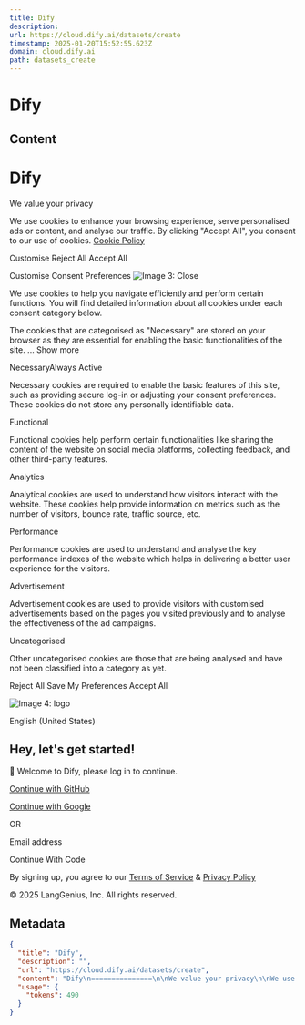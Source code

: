 ```yaml
---
title: Dify
description: 
url: https://cloud.dify.ai/datasets/create
timestamp: 2025-01-20T15:52:55.623Z
domain: cloud.dify.ai
path: datasets_create
---
```


# Dify



## Content

Dify
===============

We value your privacy

We use cookies to enhance your browsing experience, serve personalised ads or content, and analyse our traffic. By clicking "Accept All", you consent to our use of cookies. [Cookie Policy](http://dify.ai/cookie-policy)

Customise Reject All Accept All

Customise Consent Preferences ![Image 3: Close](https://cdn-cookieyes.com/assets/images/close.svg)

We use cookies to help you navigate efficiently and perform certain functions. You will find detailed information about all cookies under each consent category below.

The cookies that are categorised as "Necessary" are stored on your browser as they are essential for enabling the basic functionalities of the site. ... Show more

NecessaryAlways Active

Necessary cookies are required to enable the basic features of this site, such as providing secure log-in or adjusting your consent preferences. These cookies do not store any personally identifiable data.

Functional

Functional cookies help perform certain functionalities like sharing the content of the website on social media platforms, collecting feedback, and other third-party features.

Analytics

Analytical cookies are used to understand how visitors interact with the website. These cookies help provide information on metrics such as the number of visitors, bounce rate, traffic source, etc.

Performance

Performance cookies are used to understand and analyse the key performance indexes of the website which helps in delivering a better user experience for the visitors.

Advertisement

Advertisement cookies are used to provide visitors with customised advertisements based on the pages you visited previously and to analyse the effectiveness of the ad campaigns.

Uncategorised

Other uncategorised cookies are those that are being analysed and have not been classified into a category as yet.

Reject All Save My Preferences Accept All

 

![Image 4: logo](https://cloud.dify.ai/logo/logo-site.png)

English (United States)

Hey, let's get started!
-----------------------

👋 Welcome to Dify, please log in to continue.

[Continue with GitHub](https://cloud.dify.ai/console/api/oauth/login/github)

[Continue with Google](https://cloud.dify.ai/console/api/oauth/login/google)

OR

Email address

Continue With Code

By signing up, you agree to our [Terms of Service](https://dify.ai/terms) & [Privacy Policy](https://dify.ai/privacy)

© 2025 LangGenius, Inc. All rights reserved.

## Metadata

```json
{
  "title": "Dify",
  "description": "",
  "url": "https://cloud.dify.ai/datasets/create",
  "content": "Dify\n===============\n\nWe value your privacy\n\nWe use cookies to enhance your browsing experience, serve personalised ads or content, and analyse our traffic. By clicking \"Accept All\", you consent to our use of cookies. [Cookie Policy](http://dify.ai/cookie-policy)\n\nCustomise Reject All Accept All\n\nCustomise Consent Preferences ![Image 3: Close](https://cdn-cookieyes.com/assets/images/close.svg)\n\nWe use cookies to help you navigate efficiently and perform certain functions. You will find detailed information about all cookies under each consent category below.\n\nThe cookies that are categorised as \"Necessary\" are stored on your browser as they are essential for enabling the basic functionalities of the site. ... Show more\n\nNecessaryAlways Active\n\nNecessary cookies are required to enable the basic features of this site, such as providing secure log-in or adjusting your consent preferences. These cookies do not store any personally identifiable data.\n\nFunctional\n\nFunctional cookies help perform certain functionalities like sharing the content of the website on social media platforms, collecting feedback, and other third-party features.\n\nAnalytics\n\nAnalytical cookies are used to understand how visitors interact with the website. These cookies help provide information on metrics such as the number of visitors, bounce rate, traffic source, etc.\n\nPerformance\n\nPerformance cookies are used to understand and analyse the key performance indexes of the website which helps in delivering a better user experience for the visitors.\n\nAdvertisement\n\nAdvertisement cookies are used to provide visitors with customised advertisements based on the pages you visited previously and to analyse the effectiveness of the ad campaigns.\n\nUncategorised\n\nOther uncategorised cookies are those that are being analysed and have not been classified into a category as yet.\n\nReject All Save My Preferences Accept All\n\n \n\n![Image 4: logo](https://cloud.dify.ai/logo/logo-site.png)\n\nEnglish (United States)\n\nHey, let's get started!\n-----------------------\n\n👋 Welcome to Dify, please log in to continue.\n\n[Continue with GitHub](https://cloud.dify.ai/console/api/oauth/login/github)\n\n[Continue with Google](https://cloud.dify.ai/console/api/oauth/login/google)\n\nOR\n\nEmail address\n\nContinue With Code\n\nBy signing up, you agree to our [Terms of Service](https://dify.ai/terms) & [Privacy Policy](https://dify.ai/privacy)\n\n© 2025 LangGenius, Inc. All rights reserved.",
  "usage": {
    "tokens": 490
  }
}
```
